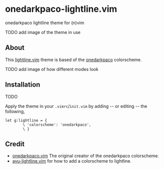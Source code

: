 # onedarkpaco-lightline.vim
onedarkpaco lightline theme for (n)vim

TODO add image of the theme in use

## About
This [lightline.vim](https://github.com/itchyny/lightline.vim) theme is based of the [onedarkpaco](https://github.com/pacokwon/onedarkpaco.vim) colorscheme.

TODO add image of how different modes look

## Installation

TODO

Apply the theme in your `.vimrc`/`init.vim` by adding -- or editing -- the following,
```vim
let g:lightline = {
        \ 'colorscheme': 'onedarkpaco',
        \ }
```

## Credit

* [onedarkpaco.vim](https://github.com/pacokwon/onedarkpaco.vim) The original creator of the onedarkpaco colorscheme.
* [ayu-lightline.vim](https://github.com/yarisgutierrez/ayu-lightline) for how to add a colorscheme to lightline.
